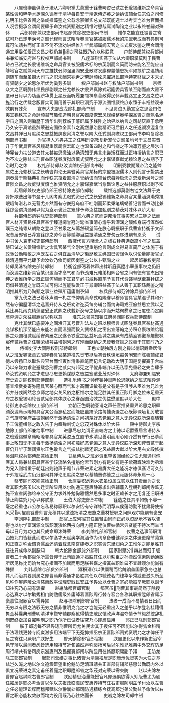 <!-- { "loadSidebar": true } -->
　　八座班聨虽俱髙于法从六卿职掌尤莫重于铨曹畴咨已试之长爰锡维新之命具官某性资和粹学术邃深久徧歴于清华每自安于靖退侍迩英之读纳诲辅台任宗伯之司修礼明乐比典省闱之举咸推藻鉴之公载念冡卿实总文部既能选士以考实岂难为官而择人况尝摄承佥谓简要肆予命汝式资甄别之精惟时懋哉庸试陶钧之业以永终誉嗣对殊休
　　兵部侍郎兼权吏部尚书赵彦悈除权吏部尚书制
　　惟尔之能宜任铨曹之寄试可乃已遂申涣号之颁允穆师言式昭隆眷具官某被服儒术标的宗盟老成而有典刑可尊可法靖共而好正直不倚不流劝讲经帷升华武部属阙天官之长式资氷鉴之明佥谓清通宜用委任爰正文昌之秩仍兼闼之司往既乃心以称朕意
　　户部侍郎兼权兵部尚书兼知临安府赵与权权戸部尚书制
　　八座班聨实髙于法从六卿职掌莫剧于民曹畴咨已试之长爰锡维新之命具官某被服儒术标的宗英刚而义简而防来能名至能应自陟地官之贰兼司天府之雄扶弱抑强里闾安业散财发廪穉耋懐恩抚军如挟纩之温祷雨则随车而至虽摄大司马之职未酬京兆尹之劳肆颁纶恩擢冠民部岂特究财赋之本末尤有资朝夕之论思尔所优为奚劳多训
　　权户部尚书赵与权除户部尚书制
　　京师众大之区既腾伟绩民部剧烦之任尤赖长才爰畀真除式昭隆委具官某至刚而直大雅不羣毋日月以为功亟跻华贯上星辰而听履兼领神臯善政得民休声载路宜正文昌之位以旌治行之优载念版曹实司国用善于其职已洞究于源流图惟厥终庻永臻于丰裕益观来效嗣有殊荣
　　宣奉大夫邹应龙除礼部尚书制
　　不见贾谊乆勤宣室之思佥曰伯夷宜锡秩宗之命肆颁召节趣使造朝具官某器度恢宏风规峻整奥学探圣贤之蕴魁名满宇宙之间入则徧歴于清华出则荐临于藩屏属予践阼之始畀以纳言之司胡厌直于承明乃久安于真馆虽辞荣避宠固欲全素节之髙然思治励精讵可后旧人之任遂颁涣渥复位文昌其殚日月献纳之忠益振夙夜寅清之誉以阶大任式副具瞻权工部尚书李鸣复除权刑部尚书制
　　为官择人方畀共工之任明刑弼教复新宠命之颁虽均号于文昌实晋升于华武具官某风规凝重器局恢宏即之也温备四时之和气挠之不浊凛万壑之层氷自陟宪台力扶公道去其太甚每思激浊以扬清知无弗言未尝矫枉而过正特授纳言之职已为不次之除兹长刑曹益昭隆眷庻狱庻慎式资明允之才嘉谋嘉猷尤赖论思之益期予于治时乃之休
　　权礼部侍郎赵汝谈除权刑部尚书制
　　明刑弼教期臻帝治之隆帅属佐王允赖秋官之长畴咨舆论无易耆英具官某标的宗盟被服儒术入则代言于鳌禁出则奏最于熊轓典礼而作秩宗蔼着直清之誉纳诲而辅台徳每殚启沃之忠爰新涣号之颁晋陟文昌之峻庻狱庻慎岂惟资明允之才嘉谋嘉猷当愈罄论思之益往服厥职以副予知
　　起居郎兼权吏部侍郎王极特除吏部侍郎制
　　载惟选部莫剧右铨文法舞于吏胥奸欺迭出簿书盈于几阁考察尤艰式资已试之长爰锡维新之命具官某量涵溟渤秀挹岷峨每湛若以无营尤介然而有守峩冠乌府不吐刚而茹柔秉笔螭蚴善记言而书动比兼铨综佥谓清通何以假为盍示褒迁之宠肆予命汝益加甄别之精茂对殊休以阶大用
　　兵部侍郎范钟除吏部侍郎制
　　掌六典之贰而逆邦治其事实繁以三铨之法而官人材非贤曷任具官某学臻道阃誉冠时髦省事清心澹乎若深渊之靓修身端行浑然如璞玉之纯粤从朝路之登以至甘泉之从蔼然硕望简在朕心既振职于兵曹宜持衡于文部况昔居郎省已荐宣铨综之劳今晋陟贰卿当益振清通之誉勿云序进嗣有恩荣
　　试中书舍人袁甫权吏部侍郎制
　　西掖代言方睹舍人之様右铨典选亟跻小宰之班盖畴已试之长爰锡维新之命具官某气全刚大望重魁伦言则成文得易直简严之体施于有政驰公勤精敏之声既左右之俱宜盍清华之徧歴敷文纬国已资润色以讨论量能授官尤赖清通而平允肆予命汝钦乃攸司庻因衡鉴之公以卜甄陶之业
　　起居郎兼权吏部侍郎吴泳特除吏部侍郎制
　　持衡铨部蔼着休声出綍昕庭真陞小宰虽事权之仍旧而涣渥之维新具官某识逺而才髙气和而节劲难兄难弟相辉台省之间有徳有言杰出搢绅之表惟所学之既正顾何施而不宜君举必书咸称直笔予言其代贲饰皇猷至兼铨综之司借甚清通之誉既云试可何以旌能秩爰正于贰卿班益髙于法从善于其职繇裁鉴之精明推其所为乃陶甄之事业益殚所蕴庸副予知
　　权兵部侍郎范钟除兵部侍郎制
　　掌九伐之法已着休声颁一札之书俾膺真命式昭隆眷以穆师言具官某温乎其和介然有守徧歴清华之选晋升侍从之班劝讲迩英每务辅台而纳诲司戎亚旅益思立武以足兵比典礼闱克精藻鉴爰正贰卿之秩载新涣号之扬以序而升姑徇彞章之旧度徳而定嗣膺异渥之荣往服厥官以称朕意
　　淮东总领兼知镇江府吴渊除权兵部侍郎制
　　克壮其猷已底要冲之固涣汗其号晋升法从之班以穆师言式昭隆眷具官某材髙通变谋极机深至能应来能名直而温强而毅入賛枢机之宻出宣藩翰之劳积仓裹粮赡给貔貅之众蠲租减赋绥安鸿雁之民遂令铁瓮之区益巩金城之势厥有成绩盍锡徽章趣觐枫宸俾贰兵曹之任聨荣棣萼益増朝列之辉殚而献纳之忠賛我修攘之政善于其职时乃之休
　　侍御史李大同除权刑部侍郎制
　　正色立朝独厉方刚之操以徳诏爵盍居侍从之班爰锡徽章式昭隆眷具官某道推先觉节挺后凋晋秩谏垣每务闲邪而陈善辅成君徳未尝扬已以取名典容台而惟寅惟清秉直笔而记言记动欲大明于国是复擢寘于台端乃以亲嫌力求逊避载念刑曹之贰实持邦宪之平傥非端介以无私寕免重轻之失当肆予命汝式资明允之才进思尽忠更赖谋猷之告益宏逺业茂对殊休
　　太府卿兼知临安府史岩之除权刑部侍郎制
　　选礼乐诗书之帅俾镇神臯陞论思献纳之班式昭异渥藩宣増贲委寄弥隆具官某心醇而气和才髙而识敏有是父有是子俱陟从臣难为兄难为弟并分戎阃然念京师之地实关风俗之枢惟尔之能足胜其任虽正陟月卿之位未足重天府之权爰锡明纶晋贰宪部其体朕心之眷亟图治效之优益懋逺猷以阶大任
　　殿中侍御史李韶除权工部侍郎制
　　立朝正色既驰謇谔之声任官推贤盍畀论思之职肆颁涣渥庸示隆知具官某公而忘私定而能应虽跻荣路每懐勇退之心既陟谏垣复厉敢言之气旋登宪府益振朝纲然于激扬清浊之间初蔑好恶党偏之意人无异议朕所深嘉畴若予工俾董缮修之政入告于内盍殚剀切之忠茂对殊休以阶大任
　　殿中侍御史李宗勉除工部侍郎兼给事中制
　　进思尽忠允谓正直端方之士徳以诏爵盍居言语侍从之班爰锡徽章庸昭隆眷具官某英姿玉立直节氷清见善明而用心刚介然有守行已恭而事上敬知无不言每于激扬清浊之间初蔑好恶党偏之意人无异议朕所深知俾晋贰于起曹仍升华于琐闼资尔正色敢言之气振兹批敕还诏之风益展大猷以阶大用右文殿修撰吴潜除权兵部侍郎兼检正制
　　甘泉侍从之班必资重望省闼经纶之任尤赖通材傥匪其人曷兼兹职具官某学该流略名擅魁伦素节刚方有是父有是子紫荷辉映难为弟难为兄入则増重于朝廷出则驰声于麾节非荣进素定曷膺大任之隆况才徳俱髙讵可久劳于外擢陞武库仍冠都司其殚论思献纳之忠以基辅賛弥缝之业祗服休命永肩一心
　　蔡节除司农卿兼检正制
　　仓廪委积悉赖大农虽设属立贰以任其责而为之长者其职尤髙虽以次迁实阶显用以尔防通无壅亷静寡求出典辅藩入登朝列郎闱寺监无施不宜省闼弥纶奉公守正力求外补勉徇雅懐然思多事之时正赖长才之用复还旧职进陟正卿益究乃心以称朕意
　　王伯大除吏部郎中制
　　铨选之任其平如衡不容一毫之轻重也非公尔忘私曷称厥职以尔安恬有守详练而明荐典侯藩防勤不扰肃将使指风采闻擢寘铨曹师言允穆其以激浊扬清之志施之量材授职之间肆观尔能嗣有褒宠
　　李刘陞礼部郎中制
　　郎官上应列宿其任匪轻由同而正必以资歴示不容以骤得也以尔学富渊源文谐韶濩演纶西掖向用方隆正陞仪曹姑循常典贤能不待次而举当毋以日月为功也其只成命即沐殊荣
　　李刘除礼部郎官制
　　仪曹之选事简职清西掖北门皆繇此而进以尔髙才天赋奥学海涵作为词章备雅健浑深之体迭更麾节蔼寛和正直之称佥谓真儒盍还清着载念南宫牋奏之职实资东里润色之工惟尔之能足胜其任往只成命以副朕知
　　韩大伦除金部贠外郎制
　　国家财赋分四总而归于版曹者二十余郡百尔所需皆仰于此茍匪通才曷胜其任以尔勲臣之孙潇然儒素防勤通敏所居见称比司饷台究心措画不加赋而用足朕甚嘉之擢寘兹职谁曰不宜肆观尔能尚有殊擢
　　刘炜叔除仓部贠外郎制
　　廼积廼仓以供廪稍而给餽饷盖国家急务也总其凡而治其要则属之郎曹焉非得通才曷胜其任以尔毓徳名门棣华争秀践更滋久所至见称作屏庐陵公清慈惠政平讼理吏戢民安兹予畀汝以仓曹之寄必能振举厥职以副予知往究乃心嗣有褒擢
　　赵綝除都官郎官制
　　都官虽刑曹其事最简然于除授必选真才以尔毓秀相门防勲儒级外庸绰着晋陟周行棘寺容台各称其职擢陞郎省庸示褒嘉往服厥官以需异擢
　　赵与权除刑部郎官制
　　法者一成而不易情者日出而无穷以有限之法驭无穷之情非惟明克允之才岂能无轻重出入之差乎以尔登名桂籍得隽金科曩典刑曹明清详审暨守辅郡察狱得情吏戢民懐政声洋溢夺情予节毅然控辞礼制既终亟加召擢明刑之职乃尔所已试者往究乃心即膺显用
　　郭正已除刑部郎官制
　　朕于郎选每不轻畀矧刑曹所司尤关民命其于授任可不因能以尔得隽金科精于法理践更棘寺阅嵗滋多用法端平下无寃抑擢丞宗正晋陟郎闱式资明允之才俾任平反之寄往只厥职广朕好生
　　曽天麟除都官郎官制
　　朕自更化以来作新吏治宰邑守藩以最闻者悉皆选用矧持节近甸蔼然声称褒扬可后以尔难兄难弟中外交辉防足周行靖共有恪司庾东浙惠利及民擢寘郎闱以阶显用往脩厥职庸副予知
　　王防龙除工部郎官制
　　起部司营缮之事比诸曹为清简擢居是职庸示优贤实为大任之基兹岂久淹之地以尔文追灏噩望重伦魁防足清班靖共正直部符辅郡慈惠公勤既内外以俱宜况荣进之素定甫任着庭之职即陞郎省之华茂对宠荣以需柬防
　　赵以夫除左曹郎官赵翀除右曹郎官制
　　朕励精思治量能授官凡郎选俱欲得人矧版曹尤为剧任擢居是职必考佥言以尔以夫报政临漳民安惠养持节江右吏服防明兹予付汝以左曹之任必能理讼牒而稽邦赋以尔翀曩处都司防通精练今抚凋郡岂弟公勤兹予命汝以右曹之职必能权敛散而均力役用既乃心往佐而长
　　史岩之除左司郎中制
